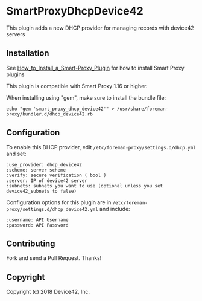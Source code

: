 # SmartProxyDhcpDevice42

This plugin adds a new DHCP provider for managing records with device42 servers

## Installation

See [How_to_Install_a_Smart-Proxy_Plugin](http://projects.theforeman.org/projects/foreman/wiki/How_to_Install_a_Smart-Proxy_Plugin)
for how to install Smart Proxy plugins

This plugin is compatible with Smart Proxy 1.16 or higher.

When installing using "gem", make sure to install the bundle file:

    echo "gem 'smart_proxy_dhcp_device42'" > /usr/share/foreman-proxy/bundler.d/dhcp_device42.rb

## Configuration

To enable this DHCP provider, edit `/etc/foreman-proxy/settings.d/dhcp.yml` and set:

    :use_provider: dhcp_device42
    :scheme: server scheme
    :verify: secure verification ( bool )
    :server: IP of device42 server
    :subnets: subnets you want to use (optional unless you set device42_subnets to false)

Configuration options for this plugin are in `/etc/foreman-proxy/settings.d/dhcp_device42.yml` and include:

    :username: API Username
    :password: API Password

## Contributing

Fork and send a Pull Request. Thanks!

## Copyright

Copyright (c) 2018 Device42, Inc.

